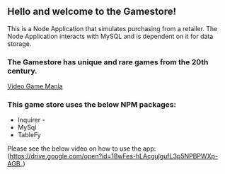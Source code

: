 ## Hello and welcome to the Gamestore! ##

This is a Node Application that simulates purchasing from a retailer.  The Node Application interacts with MySQL and is dependent on it for data storage.

### The Gamestore has unique and rare games from the 20th century. ###

[Video Game Mania](https://media.giphy.com/media/d2Z7NqwF3yImFNHW/giphy.gif)


### This game store uses the below NPM packages: ###
- Inquirer -
- MySql
- TableFy

Please see the below video on how to use the app:
(https://drive.google.com/open?id=18wFes-hLAcgulgufL3p5NPBPWXp-AGB_)

